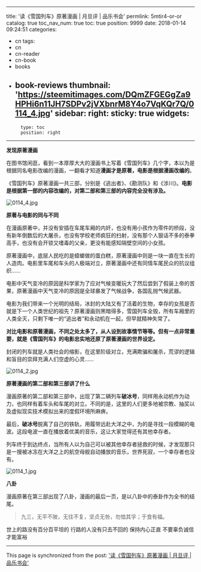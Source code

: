 
---
title: '读《雪国列车》原著漫画 | 月旦评 | 品乐书会'
permlink: 5mtir4-or-or
catalog: true
toc_nav_num: true
toc: true
position: 9999
date: 2018-01-14 09:24:51
categories:
- cn
tags:
- cn
- cn-reader
- cn-book
- books
- book-reviews
thumbnail: 'https://steemitimages.com/DQmZFGEGgZa9HPHi6n11JH7SDPv2jVXbnrM8Y4o7VqKQr7Q/0114_4.jpg'
sidebar:
    right:
        sticky: true
widgets:
    -
        type: toc
        position: right
---


**发现原著漫画**

在图书馆闲逛，看到一本厚厚大大的漫画书上写着《雪国列车》几个字，本以为是根据同名电影改编的漫画，一翻看才知道**漫画才是原著，电影是根据漫画改编的**。

《雪国列车》原著漫画一共三部，分别是《逃出者》、《勘测队》和《涉川》。**电影是根据第一部的内容改编的，对第二部和第三部的内容完全没有涉及。**

![0114_4.jpg](https://steemitimages.com/DQmZFGEGgZa9HPHi6n11JH7SDPv2jVXbnrM8Y4o7VqKQr7Q/0114_4.jpg)

**原著与电影的同与不同**

在漫画原著中，并没有安插在车尾车厢的内奸，也没有用小孩作为零件的桥段，没有新年倒数后的大屠杀，也没有学校老师疯狂的扫射，没有那个人狠话不多的泰拳高手，也没有会开锁又嗜毒的父亲，更没有能感知隔壁空间的小女孩。

原著漫画中，底层人民吃的是蟑螂做的蛋白糕，原著漫画中则是一块一直在生长的人造肉。电影里车尾和车头的人极端对立，原著漫画中还有同情车尾民众的抗议组织……

电影中天气变冷的原因是科学家为了应对气候变暖玩大了然后尝到了假装上帝的苦果，原著漫画中天气变冷的原因是全球暴发了气候战争，各国乱抛气候武器。

电影为我们带来一个光明的结局，冰封的大陆又有了活着的生物，幸存的女孩是否就是下一个人类世纪的祖先？原著漫画则黑暗得多，雪国列车全毁，所有车厢里的人类全灭，只剩下唯一的“逃出者”和永动机在一起，但早就精神失常了。

**对比电影和原著漫画，不同之处太多了，从人设到故事情节等等。但有一点非常重要，就是《雪国列车》的电影忠实地还原了原著漫画的世界设定。**

封闭的列车就是人类社会的缩影，在这里阶级对立，充满欺骗和屠杀，荒谬的逻辑和盲目的崇拜充满人们空虚的心灵……

![0114_2.jpg](https://steemitimages.com/DQmdfnGATmsLw9NFC9SrwTpoXxj8oE5qijXVL4aQJDfyjCR/0114_2.jpg)

**原著漫画的第二部和第三部讲了什么**

漫画原著的第二部和第三部中，出现了第二辆列车**破冰号**，同样用永动机作为动力，也同样有着车头和车尾的对立。不同的是，这里的人们更多地被宗教、抽奖以及虚拟现实技术模拟出来的度假环境所麻痹。

最后，**破冰号**脱离了自己的铁轨，用履带远赴大洋之中，为的是寻找一段模糊的电波。这段电波一直在播放着优美的音乐，这让大家觉得还有其他幸存者。

列车终于到达终点，当所有人以为自己可以被其他幸存者拯救的时候，才发现那只是一搜被冰冻在大洋之上的航空母舰自动播放的音乐，世界死寂，一个幸存者也没有。

![0114_1.jpg](https://steemitimages.com/DQmPwgrqfzt9qpg97Fht6FiLfnnWtHnqNWSnyJ7LjURZm8c/0114_1.jpg)

**八卦**

漫画原著在第三部出现了八卦，漫画的最后一页，是以八卦中的泰卦作为全书的结尾。

>九三，无平不陂，无往不复，坚贞无咎，勿恤其孚；于食有福。

世上的路没有百分百平坦的
行路的人没有只去不回的
保持内心正直
不要辜负诚信
才能富裕

- - -

This page is synchronized from the post: ['读《雪国列车》原著漫画 | 月旦评 | 品乐书会'](https://steemit.com/@weisheng167388/5mtir4-or-or)
